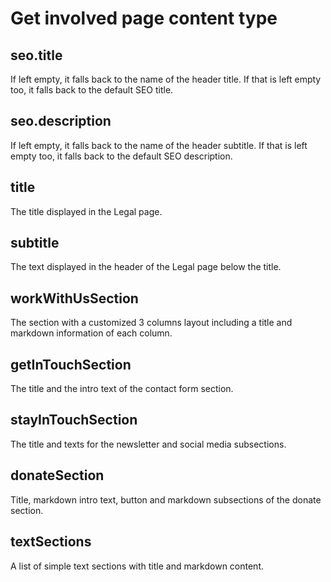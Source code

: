 # Get involved page content type

## seo.title

If left empty, it falls back to the name of the header title. If that is left empty too, it falls back to the default SEO title.

## seo.description

If left empty, it falls back to the name of the header subtitle. If that is left empty too, it falls back to the default SEO description.

## title

The title displayed in the Legal page.

## subtitle

The text displayed in the header of the Legal page below the title.

## workWithUsSection

The section with a customized 3 columns layout including a title and markdown information of each column.

## getInTouchSection

The title and the intro text of the contact form section.

## stayInTouchSection

The title and texts for the newsletter and social media subsections.

## donateSection

Title, markdown intro text, button and markdown subsections of the donate section.

## textSections

A list of simple text sections with title and markdown content.
